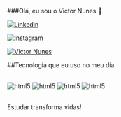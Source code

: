 ###Olá, eu sou o Victor Nunes 👋 

[![Linkedin](https://img.shields.io/badge/LinkedIn-0077B5?style=for-the-badge&logo=linkedin&logoColor=white)](https://www.linkedin.com/in/victor-nunes-817b17204/)

[![Instagram](https://img.shields.io/badge/Instagram-E4405F?style=for-the-badge&logo=instagram&logoColor=white)](https://www.instagram.com/nunes_victor013/)

[![Victor Nunes](https://github-readme-stats.vercel.app/api?username=Victor-Nuness&show_icons=true&theme=dark#gh-dark-mode-only)](https://github.com/anuraghazra/github-readme-stats#gh-dark-mode-only)

##Tecnologia que eu uso no meu dia 

<div style = "display: inline_block"><br>
    <img aling ="center" alt = "html5" src="https://img.shields.io/badge/HTML5-E34F26?style=for-the-badge&logo=html5&logoColor=white">
     <img aling ="center" alt = "html5" src="https://img.shields.io/badge/CSS3-1572B6?style=for-the-badge&logo=css3&logoColor=white">
    <img aling ="center" alt = "html5" src="https://img.shields.io/badge/Python-14354C?style=for-the-badge&logo=python&logoColor=white">
    <img aling ="center" alt = "html5" src="https://img.shields.io/badge/JavaScript-F7DF1E?style=for-the-badge&logo=javascript&logoColor=black">

</div><br>

Estudar transforma vidas! 
